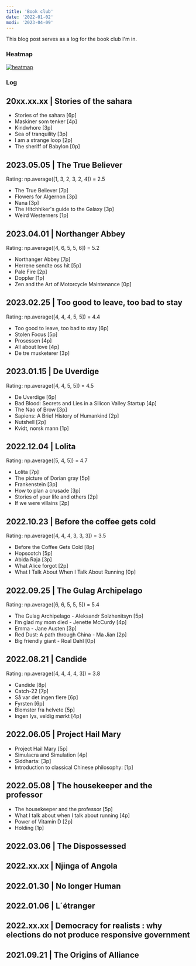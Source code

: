 ```yaml
---
title: 'Book club'
date: '2022-01-02'
modi: '2023-04-09'
---
```


This blog post serves as a log for the book club I'm in.

### Heatmap

[![heatmap](/images/club.png)](/images/club.png)

### Log 

## 20xx.xx.xx | Stories of the sahara

*   Stories of the sahara \[6p\]
*   Maskiner som tenker \[4p\]
*   Kindwhore \[3p\]
*   Sea of tranquility \[3p\]
*   I am a strange loop \[2p\]
*   The sheriff of Babylon \[0p\]

## 2023.05.05 | The True Believer

Rating: np.average(\[1, 3, 2, 3, 2, 4\]) = 2.5

*   The True Believer \[7p\]
*   Flowers for Algernon \[3p\]
*   Nana \[3p\]
*   The Hitchhiker's guide to the Galaxy \[3p\]
*   Weird Westerners \[1p\]

## 2023.04.01 | Northanger Abbey

Rating: np.average(\[4, 6, 5, 5, 6\]) = 5.2

*   Northanger Abbey \[7p\]
*   Herrene sendte oss hit \[5p\]
*   Pale Fire \[2p\]
*   Doppler \[1p\]
*   Zen and the Art of Motorcycle Maintenance \[0p\]

## 2023.02.25 | Too good to leave, too bad to stay

Rating: np.average(\[4, 4, 4, 5, 5\]) = 4.4

*   Too good to leave, too bad to stay \[6p\]
*   Stolen Focus \[5p\]
*   Prosessen \[4p\]
*   All about love \[4p\]
*   De tre musketerer \[3p\]

## 2023.01.15 | De Uverdige

Rating: np.average(\[4, 4, 5, 5\]) = 4.5

*   De Uverdige \[6p\]
*   Bad Blood: Secrets and Lies in a Silicon Valley Startup \[4p\]
*   The Nao of Brow \[3p\]
*   Sapiens: A Brief History of Humankind \[2p\]
*   Nutshell \[2p\]
*   Kvidt, norsk mann \[1p\]

## 2022.12.04 | Lolita

Rating: np.average(\[5, 4, 5\]) = 4.7

*   Lolita \[7p\]
*   The picture of Dorian gray \[5p\]
*   Frankenstein \[3p\]
*   How to plan a crusade \[3p\]
*   Stories of your life and others \[2p\]
*   If we were villains \[2p\]

## 2022.10.23 | Before the coffee gets cold

Rating: np.average(\[4, 4, 4, 3, 3, 3\]) = 3.5

*   Before the Coffee Gets Cold \[8p\]
*   Hopscotch \[5p\]
*   Abida Raja \[3p\]
*   What Alice forgot \[2p\]
*   What I Talk About When I Talk About Running \[0p\]

## 2022.09.25 | The Gulag Archipelago

Rating: np.average(\[6, 6, 5, 5, 5\]) = 5.4

*   The Gulag Archipelago - Aleksandr Solzhenitsyn \[5p\]
*   I’m glad my mom died - Jenette McCurdy \[4p\]
*   Emma - Jane Austen \[3p\]
*   Red Dust: A path through China - Ma Jian \[2p\]
*   Big friendly giant - Roal Dahl \[0p\]

## 2022.08.21 | Candide

Rating: np.average(\[4, 4, 4, 4, 3\]) = 3.8

*   Candide \[8p\]
*   Catch-22 \[7p\]
*   Så var det ingen flere \[6p\]
*   Fyrsten \[6p\]
*   Blomster fra helvete \[5p\]
*   Ingen lys, veldig mørkt \[4p\]

## 2022.06.05 | Project Hail Mary

*   Project Hail Mary \[5p\]
*   Simulacra and Simulation \[4p\]
*   Siddharta: \[3p\]
*   Introduction to classical Chinese philosophy: \[1p\]

## 2022.05.08 | The housekeeper and the professor

*   The housekeeper and the professor \[5p\]
*   What I talk about when I talk about running \[4p\]
*   Power of Vitamin D \[2p\]
*   Holding \[1p\]

## 2022.03.06 | The Dispossessed

## 2022.xx.xx | Njinga of Angola

## 2022.01.30 | No longer Human

## 2022.01.06 | L´étranger

## 2022.xx.xx | Democracy for realists : why elections do not produce responsive government

## 2021.09.21 | The Origins of Alliance
